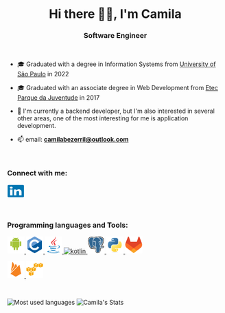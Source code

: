 <h1 align="center">Hi there 👋🏼, I'm Camila</h1>
<h3 align="center">Software Engineer</h3>

<br>

- 🎓 Graduated with a degree in Information Systems from <a href="https://www5.usp.br/">University of São Paulo</a> in 2022

- 🎓 Graduated with an associate degree in Web Development from <a href="https://www.etecparquedajuventude.com.br/">Etec Parque da Juventude</a> in 2017

- 🌱 I'm currently a backend developer, but I'm also interested in several other areas, one of the most interesting for me is application development.

- 📫 email: **camilabezerril@outlook.com**

<br>

<h3 align="left">Connect with me:</h3>
<p align="left">
  <a href="https://www.linkedin.com/in/camila-bezerril-399b4b182/" target="blank"><img align="center"
      src="https://github.com/devicons/devicon/blob/master/icons/linkedin/linkedin-original.svg"
      alt="Camila Bezerril" height="30" width="40" /></a>
</p>

<br>

<h3 align="left">Programming languages and Tools:</h3>
<p align="left"> 
     <a href="https://developer.android.com" target="_blank" rel="noreferrer"> <img
      src="https://raw.githubusercontent.com/devicons/devicon/master/icons/android/android-original-wordmark.svg"
      alt="android" width="40" height="40" /> </a> 
    <a href="https://www.cprogramming.com/" target="_blank"
    rel="noreferrer"> <img src="https://raw.githubusercontent.com/devicons/devicon/master/icons/c/c-original.svg"
      alt="c" width="40" height="40" /> </a> 
    <a href="https://www.java.com" target="_blank" rel="noreferrer"> <img
      src="https://raw.githubusercontent.com/devicons/devicon/master/icons/java/java-original.svg" alt="java" width="40"
      height="40" /> </a>
    <a href="https://kotlinlang.org" target="_blank" rel="noreferrer">
    <img src="https://www.vectorlogo.zone/logos/kotlinlang/kotlinlang-icon.svg" alt="kotlin" width="40" height="40" />
  </a> 
    <a href="https://www.postgresql.org/" target="_blank" rel="noreferrer"> <img
      src="https://github.com/devicons/devicon/blob/master/icons/postgresql/postgresql-original.svg"
      alt="postgresql" width="40" height="40" /> </a> </a> 
    <a href="https://www.python.org" target="_blank" rel="noreferrer"> <img
      src="https://raw.githubusercontent.com/devicons/devicon/master/icons/python/python-original.svg" alt="python"
      width="40" height="40" /> </a> 
      <a href="https://about.gitlab.com/" target="_blank" rel="noreferrer"> <img
      src="https://github.com/devicons/devicon/blob/master/icons/gitlab/gitlab-original.svg" alt="gitlab"
      width="40" height="40" /> </a>
</p>

<p align="left"> 
  <a href="https://firebase.google.com/?hl=pt" target="_blank" rel="noreferrer"> <img
      src="https://github.com/devicons/devicon/blob/master/icons/firebase/firebase-plain.svg" alt="firebase"
      width="40" height="40" /> </a> 
  <a href="https://aws.amazon.com/" target="_blank" rel="noreferrer"> <img
      src="https://github.com/devicons/devicon/blob/master/icons/amazonwebservices/amazonwebservices-original.svg" alt="amazonwebservices"
      width="40" height="40" /> </a> 
</p>

<br>

![Most used languages](https://github-readme-stats.vercel.app/api/top-langs/?username=camilabezerril&theme=github_dark&layout=compact&hide_border=true&custom_title=Most%20Used%20Languages&langs_count=6) ![Camila's Stats](https://github-readme-stats.vercel.app/api?username=camilabezerril&theme=github_dark&show_icons=true&layout=compact&hide_title=true&hide_rank=true&include_all_commits=true&hide_border=true&count_private=true&disable_animations=true)
